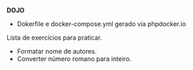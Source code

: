 **DOJO**

* Dokerfile e docker-compose.yml gerado via phpdocker.io

Lista de exercícios para praticar.

* Formatar nome de autores.
* Converter número romano para inteiro.
